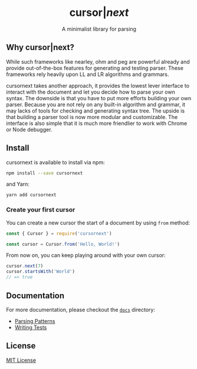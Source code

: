 <h1 align="center">
  cursor|<i class="text-blue">next</i>
</h1>

<p align="center">A minimalist library for parsing</p>

## Why cursor|next?

While such frameworks like nearley, ohm and peg are powerful already and provide out-of-the-box features for generating and testing parser. These frameworks rely heavily upon LL and LR algorithms and grammars.

cursornext takes another approach, it provides the lowest lever interface to interact with the document and let you decide how to parse your own syntax. The downside is that you have to put more efforts building your own parser. Because you are not rely on any built-in algorithm and grammar, it may lacks of tools for checking and generating syntax tree. The upside is that building a parser tool is now more modular and customizable. The interface is also simple that it is much more friendlier to work with Chrome or Node debugger.

## Install

cursornext is available to install via npm:

```bash
npm install --save cursornext
```

and Yarn:

```
yarn add cursornext
```

### Create your first cursor

You can create a new cursor the start of a document by using `from` method:

```js
const { Cursor } = require('cursornext')

const cursor = Cursor.from('Hello, World!')
```

From now on, you can keep playing around with your own cursor:

```js
cursor.next(7)
cursor.startsWith('World')
// => true
```

## Documentation

For more documentation, please checkout the [`docs`](./docs) directory:

- [Parsing Patterns](./docs/01-parsing-patterns.md)
- [Writing Tests](./docs/02-writing-tests.md)

## License

[MIT License](LICENSE)
